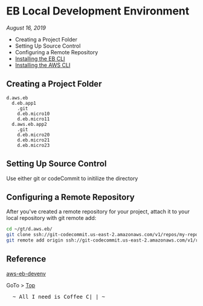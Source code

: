# EB Local Development Environment 
_August 16, 2019_


- Creating a Project Folder
- Setting Up Source Control
- Configuring a Remote Repository
- [Installing the EB CLI](#aws-elastic-beanstalk-cli-instalation)
- [Installing the AWS CLI](#aws-cli-installation)


## Creating a Project Folder

```
d.aws.eb
  d.eb.app1
    .git
    d.eb.micro10
    d.eb.micro11
  d.aws.eb.app2
    .git
    d.eb.micro20
    d.eb.micro21
    d.eb.micro23
```

## Setting Up Source Control

Use either git or codeCommit to initilize the directory


## Configuring a Remote Repository


After you've created a remote repository for your project, attach it to your local repository with git remote add:

```bash
cd ~/gt/d.aws.eb/
git clone ssh://git-codecommit.us-east-2.amazonaws.com/v1/repos/my-repo
git remote add origin ssh://git-codecommit.us-east-2.amazonaws.com/v1/repos/my-repo
```


## Reference

[aws-eb-devenv](https://docs.aws.amazon.com/elasticbeanstalk/latest/dg/chapter-devenv.html)


GoTo > [Top](#the-journey-is-the-reward) 
<pre class="">  ~ All I need is Coffee C|_| ~ </pre>

